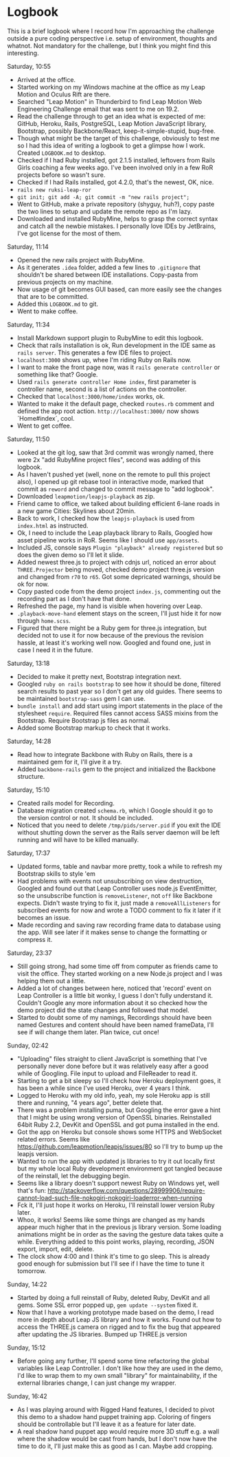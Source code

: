 Logbook
=======

This is a brief logbook where I record how I'm approaching the challenge
outside a pure coding perspective i.e. setup of environment, thoughts
and whatnot. Not mandatory for the challenge, but I think you might find
this interesting.

Saturday, 10:55
- Arrived at the office.
- Started working on my Windows machine at the office as my Leap Motion and
  Oculus Rift are there.
- Searched "Leap Motion" in Thunderbird to find Leap Motion Web Engineering
  Challenge email that was sent to me on 19.2.
- Read the challenge through to get an idea what is expected of me:
  GitHub, Heroku, Rails, PostgreSQL, Leap Motion JavaScript library, Bootstrap,
  possibly Backbone/React, keep-it-simple-stupid, bug-free.
- Though what might be the target of this challenge, obviously to test me
  so I had this idea of writing a logbook to get a glimpse how I work.
  Created `LOGBOOK.md` to desktop.
- Checked if I had Ruby installed, got 2.1.5 installed, leftovers from
  Rails Girls coaching a few weeks ago. I've been involved only in a few
  RoR projects before so wasn't sure.
- Checked if I had Rails installed, got 4.2.0, that's the newest, OK, nice.
- `rails new ruksi-leap-ror`
- `git init; git add -A; git commit -m "new rails project";`
- Went to GitHub, make a private repository (shyguy, huh?), copy paste
  the two lines to setup and update the remote repo as I'm lazy.
- Downloaded and installed RubyMine, helps to grasp the correct syntax
  and catch all the newbie mistakes. I personally love IDEs by JetBrains,
  I've got license for the most of them.

Saturday, 11:14
- Opened the new rails project with RubyMine.
- As it generates `.idea` folder, added a few lines to `.gitignore`
  that shouldn't be shared between IDE installations. Copy-pasta from
  previous projects on my machine.
- Now usage of git becomes GUI based, can more easily see the
  changes that are to be committed.
- Added this `LOGBOOK.md` to git.
- Went to make coffee.

Saturday, 11:34
- Install Markdown support plugin to RubyMine to edit this logbook.
- Check that rails installation is ok, Run development in the IDE same as `rails server`.
  This generates a few IDE files to project.
- `localhost:3000` shows up, whee I'm riding Ruby on Rails now.
- I want to make the front page now, was it `rails generate controller` or something like that? Google.
- Used `rails generate controller Home index`, first parameter is controller name, second is a list of actions
  on the controller.
- Checked that `localhost:3000/home/index` works, ok.
- Wanted to make it the default page, checked `routes.rb` comment and defined the app root action.
  `http://localhost:3000/` now shows ´Home#index´, cool.
- Went to get coffee.

Saturday, 11:50
- Looked at the git log, saw that 3rd commit was wrongly named, there were 2x "add RubyMine project files",
  second was adding of this logbook.
- As I haven't pushed yet (well, none on the remote to pull this project also), I opened up git rebase tool in
  interactive mode, marked that commit as `reword` and changed to commit message to "add logbook".
- Downloaded `leapmotion/leapjs-playback` as zip.
- Friend came to office, we talked about building efficient 6-lane roads in a new game Cities: Skylines about 20min.
- Back to work, I checked how the `leapjs-playback` is used from `index.html` as instructed.
- Ok, I need to include the Leap playback library to Rails, Googled how asset pipeline works in RoR.
  Seems like I should use `app/assets`.
- Included JS, console says `Plugin "playback" already registered` but so does the given demo so I'll let it slide.
- Added newest three.js to project with cdnjs url, noticed an error about `THREE.Projector` being moved, checked
  demo project three.js version and changed from `r70` to `r65`. Got some depricated warnings, should be ok for now.
- Copy pasted code from the demo project `index.js`, commenting out the recording part as I don't have that done.
- Refreshed the page, my hand is visible when hovering over Leap.
- `.playback-move-hand` element stays on the screen, I'll just hide it for now through `home.scss`.
- Figured that there might be a Ruby gem for three.js integration, but decided not to use it for now because of
  the previous the revision hassle, at least it's working well now. Googled and found one, just in case
  I need it in the future.

Saturday, 13:18
- Decided to make it pretty next, Bootstrap integration next.
- Googled `ruby on rails bootstrap` to see how it should be done, filtered search results to past year so I don't
  get any old guides. There seems to be maintained `bootstrap-sass` gem I can use.
- `bundle install` and add start using import statements in the place of the stylesheet `require`. Required files
  cannot access SASS mixins from the Bootstrap. Require Bootstrap js files as normal.
- Added some Bootstrap markup to check that it works.

Saturday, 14:28
- Read how to integrate Backbone with Ruby on Rails, there is a maintained gem for it, I'll give it a try.
- Added `backbone-rails` gem to the project and initialized the Backbone structure.

Saturday, 15:10
- Created rails model for Recording.
- Database migration created `schema.rb`, which I Google should it go to the version control or not.
  It should be included.
- Noticed that you need to delete `/tmp/pids/server.pid` if you exit the IDE without shutting down the server
  as the Rails server daemon will be left running and will have to be killed manually.

Saturday, 17:37
- Updated forms, table and navbar more pretty, took a while to refresh my Bootstrap skills to style 'em
- Had problems with events not unsubscribing on view destruction, Googled and found out that Leap Controller
  uses node.js EventEmitter, so the unsubscribe function is `removeListener`, not `off` like Backbone expects.
  Didn't waste trying to fix it, just made a `removeAllListeners` for subscribed events for now and wrote a
  TODO comment to fix it later if it becomes an issue.
- Made recording and saving raw recording frame data to database using the app. Will see later if it makes sense
  to change the formatting or compress it.

Saturday, 23:37
- Still going strong, had some time off from computer as friends came to visit the office. They
  started working on a new Node.js project and I was helping them out a little.
- Added a lot of changes between here, noticed that 'record' event on Leap Controller is a little bit wonky,
  I guess I don't fully understand it. Couldn't Google any more information about it so checked how the demo project
  did the state changes and followed that model.
- Started to doubt some of my namings, Recordings should have been named Gestures and content should have been named
  frameData, I'll see if will change them later. Plan twice, cut once!

Sunday, 02:42
- "Uploading" files straight to client JavaScript is something that I've personally never done before but
  it was relatively easy after a good while of Googling. File input to upload and FileReader to read it.
- Starting to get a bit sleepy so I'll check how Heroku deployment goes, it has been a while since I've used Heroku,
  over 4 years I think.
- Logged to Heroku with my old info, yeah, my sole Heroku app is still there and running, "4 years ago", better
  delete that.
- There was a problem installing puma, but Googling the error gave a hint that I might be using wrong version of
  OpenSSL binaries. Reinstalled 64bit Ruby 2.2, DevKit and OpenSSL and got puma installed in the end.
- Got the app on Heroku but console shows some HTTPS and WebSocket related errors.
  Seems like https://github.com/leapmotion/leapjs/issues/80 so I'll try to bump up the leapjs version.
- Wanted to run the app with updated js libraries to try it out locally first but my whole local Ruby development
  environment got tangled because of the reinstall, let the debugging begin.
- Seems like a library doesn't support newest Ruby on Windows yet, well that's fun:
  http://stackoverflow.com/questions/28999906/require-cannot-load-such-file-nokogiri-nokogiri-loaderror-when-running
- Fck it, I'll just hope it works on Heroku, I'll reinstall lower version Ruby later.
- Whoo, it works! Seems like some things are changed as my hands appear much higher that in the previous
  js library version. Some loading animations might be in order as the saving the gesture data takes quite a while.
  Everything added to this point works, playing, recording, JSON export, import, edit, delete.
- The clock show 4:00 and I think it's time to go sleep. This is already good enough for submission but I'll
  see if I have the time to tune it tomorrow.

Sunday, 14:22
- Started by doing a full reinstall of Ruby, deleted Ruby, DevKit and all gems.
  Some SSL error popped up, `gem update --system` fixed it.
- Now that I have a working prototype made based on the demo, I read more in depth about Leap JS library and how it
  works. Found out how to access the THREE.js camera on rigged and to fix the bug that appeared after updating
  the JS libraries. Bumped up THREE.js version

Sunday, 15:12
- Before going any further, I'll spend some time refactoring the global variables like Leap Controller.
  I don't like how they are used in the demo, I'd like to wrap them to my own small "library" for maintainability, if
  the external libraries change, I can just change my wrapper.

Sunday, 16:42
- As I was playing around with Rigged Hand features, I decided to pivot this demo to a shadow hand puppet training app.
  Coloring of fingers should be controllable but I'll leave it as a feature for later date.
- A real shadow hand puppet app would require more 3D stuff e.g. a wall where the shadow would be cast from hands,
  but I don't now have the time to do it, I'll just make this as good as I can. Maybe add cropping.